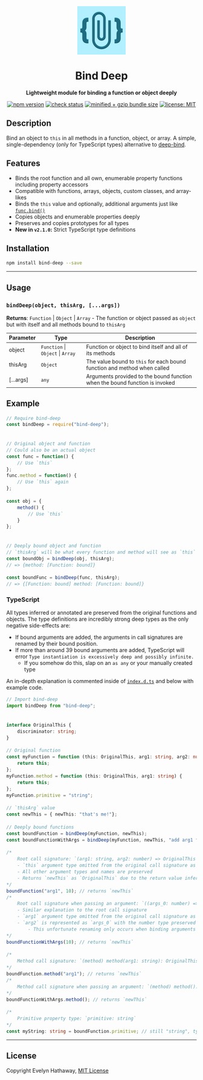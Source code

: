 <div align="center">

<img alt="Bind Deep icon" width="128" height="128" align="center" src=".github/icon.png"/>

# Bind Deep

**Lightweight module for binding a function or object deeply**

[![npm version](https://badgen.net/npm/v/bind-deep?icon=npm)](https://www.npmjs.com/package/bind-deep)
[![check status](https://badgen.net/github/checks/evelynhathaway/bind-deep/master?icon=github)](https://github.com/evelynhathaway/bind-deep/actions)
[![minified + gzip bundle size](https://badgen.net/bundlephobia/minzip/bind-deep)](https://bundlephobia.com/result?p=bind-deep)
[![license: MIT](https://badgen.net/badge/license/MIT/blue)](/LICENSE)

</div>

## Description

Bind an object to `this` in all methods in a function, object, or array. A simple, single-dependency (only for TypeScript types) alternative to [deep-bind](https://github.com/jonschlinkert/deep-bind).

## Features

- Binds the root function and all own, enumerable property functions including property accessors
- Compatible with functions, arrays, objects, custom classes, and array-likes
- Binds the `this` value and optionally, additional arguments just like [`func.bind()`](https://developer.mozilla.org/en-US/docs/Web/JavaScript/Reference/Global_objects/Function/bind)
- Copies objects and enumerable properties deeply
- Preserves and copies prototypes for all types
- **New in `v2.1.0`:** Strict TypeScript type definitions

## Installation

```bash
npm install bind-deep --save
```

---

## Usage

### `bindDeep(object, thisArg, [...args])`

**Returns**: `Function` \| `Object` \| `Array` - The function or object passed as `object` but with
itself and all methods bound to `thisArg`

| Parameter | Type                              | Description                                                                 |
| --------- | --------------------------------- | --------------------------------------------------------------------------- |
| object    | `Function` \| `Object` \| `Array` | Function or object to bind itself and all of its methods                    |
| thisArg   | `Object`                          | The value bound to `this` for each bound function and method when called    |
| [...args] | `any`                             | Arguments provided to the bound function when the bound function is invoked |

## Example

```js
// Require bind-deep
const bindDeep = require("bind-deep");


// Original object and function
// Could also be an actual object
const func = function() {
    // Use `this`
};
func.method = function() {
    // Use `this` again
};

const obj = {
    method() {
        // Use `this`
    }
};


// Deeply bound object and function
// `thisArg` will be what every function and method will see as `this`
const boundObj = bindDeep(obj, thisArg);
// => {method: [Function: bound]}

const boundFunc = bindDeep(func, thisArg);
// => {[Function: bound] method: [Function: bound]}
```

### TypeScript

All types inferred or annotated are preserved from the original functions and objects. The type definitions are incredibly strong deep types as the only negative side-effects are:

- If bound arguments are added, the arguments in call signatures are renamed by their bound position.
- If more than around 39 bound arguments are added, TypeScript will error `Type instantiation is excessively deep and possibly infinite.`
    - If you somehow do this, slap on an `as any` or your manually created type

An in-depth explanation is commented inside of [`index.d.ts`](./index.d.ts) and below with example code.

```ts
// Import bind-deep
import bindDeep from "bind-deep";


interface OriginalThis {
    discriminator: string;
}

// Original function
const myFunction = function (this: OriginalThis, arg1: string, arg2: number) {
    return this;
};
myFunction.method = function (this: OriginalThis, arg1: string) {
    return this;
};
myFunction.primitive = "string";

// `thisArg` value
const newThis = { newThis: "that's me!"};

// Deeply bound functions
const boundFunction = bindDeep(myFunction, newThis);
const boundFunctionWithArgs = bindDeep(myFunction, newThis, "add arg1 for each function");

/*
    Root call signature: `(arg1: string, arg2: number) => OriginalThis`
    - `this` argument type omitted from the original call signature as it is now bound
    - All other argument types and names are preserved
    - Returns `newThis` as `OriginalThis` due to the return value inferred by TypeScript
*/
boundFunction("arg1", 10); // returns `newThis`
/*
    Root call signature when passing an argument: `((args_0: number) => OriginalThis)`
    - Similar explanation to the root call signature
    - `arg1` argument type omitted from the original call signature as it is now bound
    - `arg2` is represented as `args_0` with the number type preserved
        - This unfortunate renaming only occurs when binding arguments
*/
boundFunctionWithArgs(10); // returns `newThis`

/*
    Method call signature: `(method) method(arg1: string): OriginalThis`
*/
boundFunction.method("arg1"); // returns `newThis`
/*
    Method call signature when passing an argument: `(method) method(): OriginalThis`
*/
boundFunctionWithArgs.method(); // returns `newThis`

/*
    Primitive property type: `primitive: string`
*/
const myString: string = boundFunction.primitive; // still "string", typings preserved
```

---

## License

Copyright Evelyn Hathaway, [MIT License](/LICENSE)
